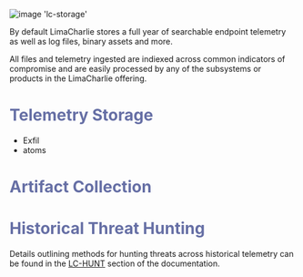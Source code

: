 ![image 'lc-storage'](https://storage.googleapis.com/limacharlie-io/brand/logo/lc-storage.png)

By default LimaCharlie stores a full year of searchable endpoint telemetry as well as log files, binary assets and more.

All files and telemetry ingested are indiexed across common indicators of compromise and are easily processed by any of the subsystems or products in the LimaCharlie offering.

# <span style="color:#666fa5">Telemetry Storage</span>
 * Exfil
 * atoms

# <span style="color:#666fa5">Artifact Collection</span>
 
 
 # <span style="color:#666fa5">Historical Threat Hunting</span>
 

 Details outlining methods for hunting threats across historical telemetry can be found in the [LC-HUNT](./images/lc-hunt.md) section of the documentation.